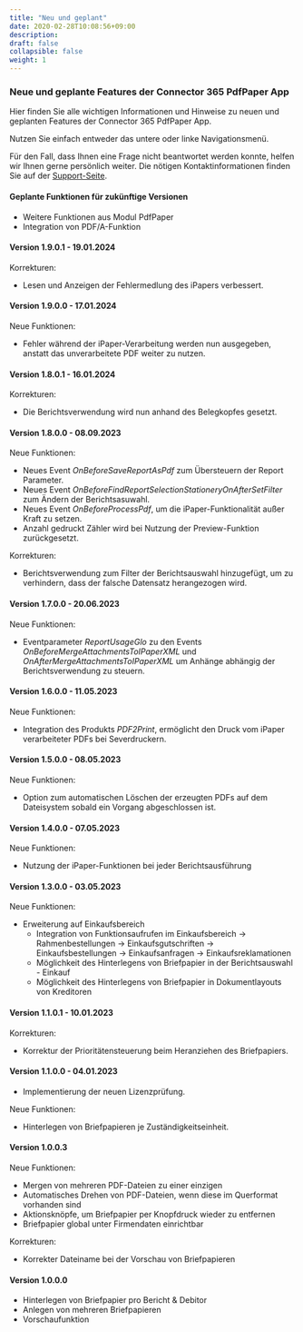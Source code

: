```yaml
---
title: "Neu und geplant"
date: 2020-02-28T10:08:56+09:00
description: 
draft: false
collapsible: false
weight: 1
---
```

### Neue und geplante Features der Connector 365 PdfPaper App

Hier finden Sie alle wichtigen Informationen und Hinweise zu neuen und geplanten Features der Connector 365 PdfPaper App.

Nutzen Sie einfach entweder das untere oder linke Navigationsmenü.

Für den Fall, dass Ihnen eine Frage nicht beantwortet werden konnte, helfen wir Ihnen gerne persönlich weiter. Die nötigen Kontaktinformationen finden Sie auf der [Support-Seite](de-de/apps/help-and-support/).

#### Geplante Funktionen für zukünftige Versionen
- Weitere Funktionen aus Modul PdfPaper
- Integration von PDF/A-Funktion

#### Version 1.9.0.1 - 19.01.2024
Korrekturen:
- Lesen und Anzeigen der Fehlermedlung des iPapers verbessert.

#### Version 1.9.0.0 - 17.01.2024
Neue Funktionen:
- Fehler während der iPaper-Verarbeitung werden nun ausgegeben, anstatt das unverarbeitete PDF weiter zu nutzen.

#### Version 1.8.0.1 - 16.01.2024
Korrekturen:
- Die Berichtsverwendung wird nun anhand des Belegkopfes gesetzt.

#### Version 1.8.0.0 - 08.09.2023
Neue Funktionen:
- Neues Event *OnBeforeSaveReportAsPdf* zum Übersteuern der Report Parameter.
- Neues Event *OnBeforeFindReportSelectionStationeryOnAfterSetFilter* zum Ändern der Berichtsasuwahl.
- Neues Event *OnBeforeProcessPdf*, um die iPaper-Funktionalität außer Kraft zu setzen.
- Anzahl gedruckt Zähler wird bei Nutzung der Preview-Funktion zurückgesetzt. 

Korrekturen:
- Berichtsverwendung zum Filter der Berichtsauswahl hinzugefügt, um zu verhindern, dass der falsche Datensatz herangezogen wird.

#### Version 1.7.0.0 - 20.06.2023
Neue Funktionen:
- Eventparameter *ReportUsageGlo* zu den Events *OnBeforeMergeAttachmentsToIPaperXML* und *OnAfterMergeAttachmentsToIPaperXML* um Anhänge abhängig der Berichtsverwendung zu steuern.

#### Version 1.6.0.0 - 11.05.2023
Neue Funktionen:
- Integration des Produkts *PDF2Print*, ermöglicht den Druck vom iPaper verarbeiteter PDFs bei Severdruckern.

#### Version 1.5.0.0 - 08.05.2023
Neue Funktionen:
- Option zum automatischen Löschen der erzeugten PDFs auf dem Dateisystem sobald ein Vorgang abgeschlossen ist.

#### Version 1.4.0.0 - 07.05.2023
Neue Funktionen:
- Nutzung der iPaper-Funktionen bei jeder Berichtsausführung

#### Version 1.3.0.0 - 03.05.2023
Neue Funktionen:
- Erweiterung auf Einkaufsbereich
  - Integration von Funktionsaufrufen im Einkaufsbereich
    -> Rahmenbestellungen
    -> Einkaufsgutschriften
    -> Einkaufsbestellungen
    -> Einkaufsanfragen
    -> Einkaufsreklamationen
  - Möglichkeit des Hinterlegens von Briefpapier in der Berichtsauswahl - Einkauf
  - Möglichkeit des Hinterlegens von Briefpapier in Dokumentlayouts von Kreditoren

#### Version 1.1.0.1 - 10.01.2023
Korrekturen:
- Korrektur der Prioritätensteuerung beim Heranziehen des Briefpapiers.
#### Version 1.1.0.0 - 04.01.2023
- Implementierung der neuen Lizenzprüfung.

Neue Funktionen:
- Hinterlegen von Briefpapieren je Zuständigkeitseinheit.
#### Version 1.0.0.3
Neue Funktionen:
- Mergen von mehreren PDF-Dateien zu einer einzigen
- Automatisches Drehen von PDF-Dateien, wenn diese im Querformat vorhanden sind
- Aktionsknöpfe, um Briefpapier per Knopfdruck wieder zu entfernen 
- Briefpapier global unter Firmendaten einrichtbar

Korrekturen:
- Korrekter Dateiname bei der Vorschau von Briefpapieren
#### Version 1.0.0.0
- Hinterlegen von Briefpapier pro Bericht & Debitor
- Anlegen von mehreren Briefpapieren
- Vorschaufunktion
